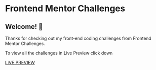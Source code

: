 # Frontend Mentor Challenges

## Welcome! 👋

Thanks for checking out my front-end coding challenges from Frontend Mentor Challenges.

To view all the challenges in Live Preview click down

[LIVE PREVIEW](https://sakthi0314-frontend-mentor-challanges.netlify.app/)
